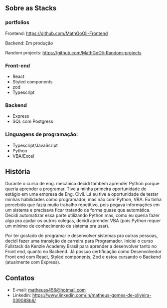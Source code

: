 ## Sobre as Stacks

### portfolios

Frontend: https://github.com/MathGoOli-Frontend

Backend: Em produção

Random projects: https://github.com/MathGoOli-Random-projects

### Front-end

- React
- Styled components
- zod
- Typescript

### Backend

- Express
- SQL com Postgress

### Linguagens de programação:

- Typescript/JavaScript
- Python
- VBA/Excel

## História

Durante o curso de eng. mecânica decidi também aprender Python porque queria aprender a programar. Tive a minha primeira oportunidade de estágio em uma empresa de Eng. Civil. Lá eu tive a oportunidade de testar minhas habilidades como programador, mas não com Python, VBA. Eu tinha percebido que fazia muito trabalho repetitivo, pois pegava informações em um sistema e precisava ficar tratando de forma quase que automática. Decidi automatizar essa parte utilizando Python mas, como eu queria fazer algo pra ajudar os outros colegas, decidi aprender VBA (pois Python requer um mínimo de conhecimento de sistema pra usar).

Por ter gostado de programar e desenvolver sistemas pra outras pessoas, decidi fazer uma transição de carreira para Programador. Iniciei o curso Fullstack da Kenzie Academy Brasil para aprender a desenvolver tanto no Front end, quanto no Backend. Já possuo certificação como Desenvolvedor Front end com React, Styled components, Zod e estou cursando o Backend (atualmente com Express). 

## Contatos
- E-mail: matheuss456@hotmail.com
- Linkedin: https://www.linkedin.com/in/matheus-gomes-de-oliveira-039088b6/
